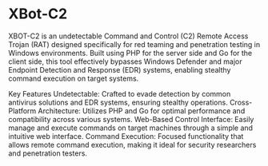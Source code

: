 # XBot-C2

XBOT-C2 is an undetectable Command and Control (C2) Remote Access Trojan (RAT) designed specifically for red teaming and penetration testing in Windows environments. Built using PHP for the server side and Go for the client side, this tool effectively bypasses Windows Defender and major Endpoint Detection and Response (EDR) systems, enabling stealthy command execution on target systems.

Key Features
Undetectable: Crafted to evade detection by common antivirus solutions and EDR systems, ensuring stealthy operations.
Cross-Platform Architecture: Utilizes PHP and Go for optimal performance and compatibility across various systems.
Web-Based Control Interface: Easily manage and execute commands on target machines through a simple and intuitive web interface.
Command Execution: Focused functionality that allows remote command execution, making it ideal for security researchers and penetration testers.

